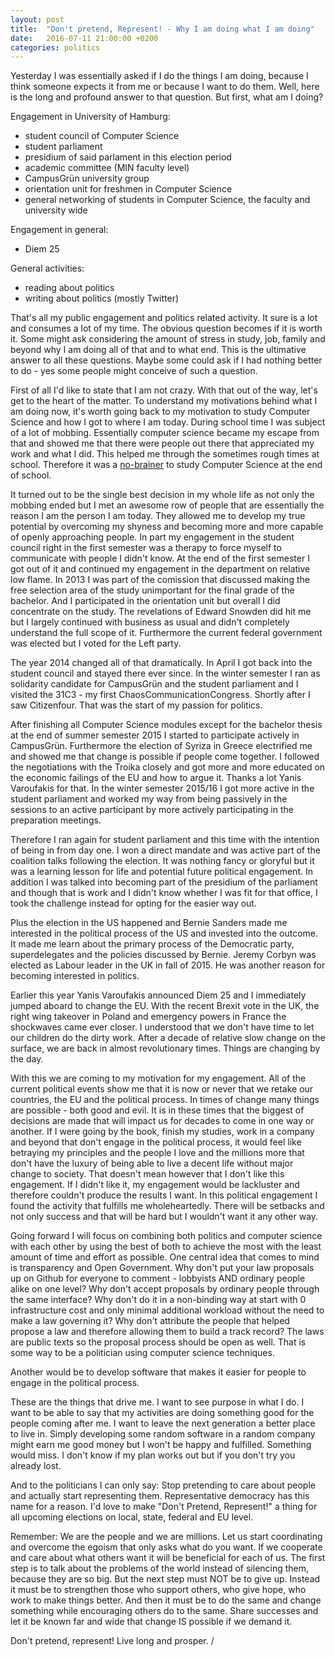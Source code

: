 ```yaml
---
layout: post
title:  "Don't pretend, Represent! - Why I am doing what I am doing"
date:   2016-07-11 21:00:00 +0200
categories: politics
---
```


Yesterday I was essentially asked if I do the things I am doing, because
I think someone expects it from me or because I want to do them. Well, here
is the long and profound answer to that question. But first, what am I doing?

Engagement in University of Hamburg:
- student council of Computer Science
- student parliament
- presidium of said parlament in this election period
- academic committee (MIN faculty level)
- CampusGrün university group
- orientation unit for freshmen in Computer Science
- general networking of students in Computer Science, the faculty and university wide

Engagement in general:
- Diem 25

General activities:
- reading about politics
- writing about politics (mostly Twitter)

That's all my public engagement and politics related activity. It sure is a lot
and consumes a lot of my time. The obvious question becomes if it is worth it.
Some might ask considering the amount of stress in study, job, family and beyond
why I am doing all of that and to what end. This is the ultimative answer to all
these questions. Maybe some could ask if I had nothing better to do - yes
some people might conceive of such a question.

First of all I'd like to state that I am not crazy. With that out of the
way, let's get to the heart of the matter. To understand my motivations behind
what I am doing now, it's worth going back to my motivation to study Computer
Science and how I got to where I am today. During school time I was subject of a 
lot of mobbing. Essentially computer science became my escape from that and showed 
me that there were people out there that appreciated my work and what I did. This 
helped me through the sometimes rough times at school. Therefore it was a 
[no-brainer](https://en.wiktionary.org/wiki/no-brainer) to study Computer
Science at the end of school.

It turned out to be the single best decision in my whole life as not only
the mobbing ended but I met an awesome row of people that are essentially
the reason I am the person I am today. They allowed me to develop my true
potential by overcoming my shyness and becoming more and more capable of openly
approaching people. In part my engagement in the student council right in the
first semester was a therapy to force myself to communicate with people I didn't 
know. At the end of the first semester I got out of it and continued my engagement
in the department on relative low flame. In 2013 I was part of the comission
that discussed making the free selection area of the study unimportant for the
final grade of the bachelor. And I participated in the orientation unit but
overall I did concentrate on the study. The revelations of Edward Snowden did hit 
me but I largely continued with business as usual and didn't completely understand 
the full scope of it. Furthermore the current federal government was elected
but I voted for the Left party.

The year 2014 changed all of that dramatically. In April I got back into the
student council and stayed there ever since. In the winter semester I ran
as solidarity candidate for CampusGrün and the student parliament and I visited
the 31C3 - my first ChaosCommunicationCongress. Shortly after I saw Citizenfour.
That was the start of my passion for politics.

After finishing all Computer Science modules except for the bachelor thesis
at the end of summer semester 2015 I started to participate actively in CampusGrün.
Furthermore the election of Syriza in Greece electrified me and showed me
that change is possible if people come together. I followed the negotiations
with the Troika closely and got more and more educated on the economic
failings of the EU and how to argue it. Thanks a lot Yanis Varoufakis for that.
In the winter semester 2015/16 I got more active in the student parliament
and worked my way from being passively in the sessions to an active
participant by more actively participating in the preparation meetings.

Therefore I ran again for student parliament and this time with the intention
of being in from day one. I won a direct mandate and was active part of the
coalition talks following the election. It was nothing fancy or gloryful but
it was a learning lesson for life and potential future political engagement.
In addition I was talked into becoming part of the presidium of the parliament
and though that is work and I didn't know whether I was fit for that office,
I took the challenge instead for opting for the easier way out.

Plus the election in the US happened and Bernie Sanders made me interested
in the political process of the US and invested into the outcome. It made me
learn about the primary process of the Democratic party, superdelegates
and the policies discussed by Bernie. Jeremy Corbyn was elected as Labour
leader in the UK in fall of 2015. He was another reason for becoming interested
in politics.

Earlier this year Yanis Varoufakis announced Diem 25 and I immediately
jumped aboard to change the EU. With the recent Brexit vote in the UK,
the right wing takeover in Poland and emergency powers in France the shockwaves
came ever closer. I understood that we don't have time to let our children
do the dirty work. After a decade of relative slow change on the surface,
we are back in almost revolutionary times. Things are changing by the day.

With this we are coming to my motivation for my engagement. All of the current
political events show me that it is now or never that we retake our countries,
the EU and the political process. In times of change many things are possible -
both good and evil. It is in these times that the biggest of decisions are made
that will impact us for decades to come in one way or another. If I were going
by the book, finish my studies, work in a company and beyond that don't engage
in the political process, it would feel like betraying my principles and the
people I love and the millions more that don't have the luxury of being able
to live a decent life without major change to society. That doesn't mean however
that I don't like this engagement. If I didn't like it, my engagement would
be lackluster and therefore couldn't produce the results I want. In this political
engagement I found the activity that fulfills me wholeheartedly. There will
be setbacks and not only success and that will be hard but I wouldn't want
it any other way.

Going forward I will focus on combining both politics and computer science
with each other by using the best of both to achieve the most with the least
amount of time and effort as possible. One central idea that comes to mind
is transparency and Open Government. Why don't put your law proposals up on
Github for everyone to comment - lobbyists AND ordinary people alike on one
level? Why don't accept proposals by ordinary people through the same
interface? Why don't do it in a non-binding way at start with 0 infrastructure cost
and only minimal additional workload without the need to make a law governing it?
Why don't attribute the people that helped propose a law and therefore allowing
them to build a track record? The laws are public texts so the proposal process 
should be open as well.
That is some way to be a politician using computer science techniques.

Another would be to develop software that makes it easier for people to engage
in the political process.

These are the things that drive me. I want to see purpose in what I do. I want
to be able to say that my activities are doing something good for the people
coming after me. I want to leave the next generation a better place to live in.
Simply developing some random software in a random company might earn me good
money but I won't be happy and fulfilled. Something would miss. I don't know
if my plan works out but if you don't try you already lost.

And to the politicians I can only say: Stop pretending to care about people
and actually start representing them. Representative democracy has this name
for a reason. I'd love to make "Don't Pretend, Represent!" a thing for all
upcoming elections on local, state, federal and EU level. 

Remember: We are the people
and we are millions. Let us start coordinating and overcome the egoism that
only asks what do you want. If we cooperate and care about what others want
it will be beneficial for each of us. The first step is to talk about
the problems of the world instead of silencing them, because they are so big.
But the next step must NOT be to give up. Instead it must be to strengthen
those who support others, who give hope, who work to make things better.
And then it must be to do the same and change something while encouraging
others do to the same. Share successes and let it be known far and wide that
change IS possible if we demand it.

Don't pretend, represent! Live long and prosper. \/
